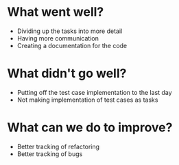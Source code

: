 # What went well?
- Dividing up the tasks into more detail
- Having more communication
- Creating a documentation for the code

# What didn't go well?
- Putting off the test case implementation to the last day
- Not making implementation of test cases as tasks

# What can we do to improve?
- Better tracking of refactoring
- Better tracking of bugs
